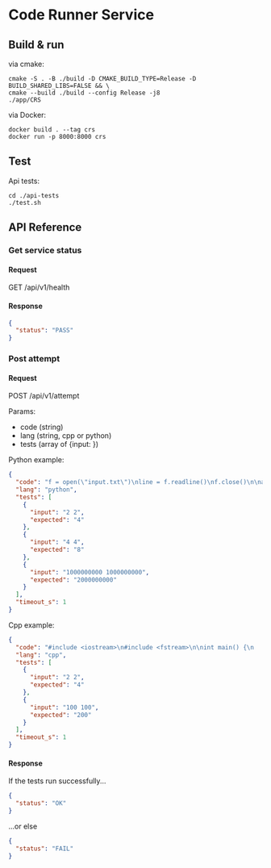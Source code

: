 # Code Runner Service

## Build & run

via cmake:

```shell
cmake -S . -B ./build -D CMAKE_BUILD_TYPE=Release -D BUILD_SHARED_LIBS=FALSE && \
cmake --build ./build --config Release -j8
./app/CRS
```

via Docker:

```shell
docker build . --tag crs
docker run -p 8000:8000 crs
```

## Test

Api tests:

```shell
cd ./api-tests
./test.sh
```

## API Reference

### Get service status

#### Request

GET /api/v1/health

#### Response

```json
{
  "status": "PASS"
}
```

### Post attempt

#### Request

POST /api/v1/attempt

Params:

- code (string)
- lang (string, cpp or python)
- tests (array of {input: })

Python example:

```json
{
  "code": "f = open(\"input.txt\")\nline = f.readline()\nf.close()\n\na = int(line.split(\" \")[0])\nb = int(line.split(\" \")[1])\n\nf = open(\"output.txt\", \"w\")\nf.write(str(a + b))\nf.close()",
  "lang": "python",
  "tests": [
    {
      "input": "2 2",
      "expected": "4"
    },
    {
      "input": "4 4",
      "expected": "8"
    },
    {
      "input": "1000000000 1000000000",
      "expected": "2000000000"
    }
  ],
  "timeout_s": 1
}
```

Cpp example:

```json
{
  "code": "#include <iostream>\n#include <fstream>\n\nint main() {\n    std::ifstream inputFile(\"input.txt\");\n    std::ofstream outputFile(\"output.txt\");\n\n    if (!inputFile ||!outputFile) {\n        std::cerr << \"Error: Unable to open input or output file.\" << std::endl;\n        return 1;\n    }\n\n    int num1, num2, sum;\n    inputFile >> num1 >> num2;\n\n    if (inputFile.fail()) {\n        std::cerr << \"Error: Invalid input in input.txt.\" << std::endl;\n        return 1;\n    }\n\n    sum = num1 + num2;\n    outputFile << sum;\n\n    inputFile.close();\n    outputFile.close();\n\n    return 0;\n}",
  "lang": "cpp",
  "tests": [
    {
      "input": "2 2",
      "expected": "4"
    },
    {
      "input": "100 100",
      "expected": "200"
    }
  ],
  "timeout_s": 1
}
```

#### Response

If the tests run successfully...

```json
{
  "status": "OK"
}
```

...or else

```json
{
  "status": "FAIL"
}
```
